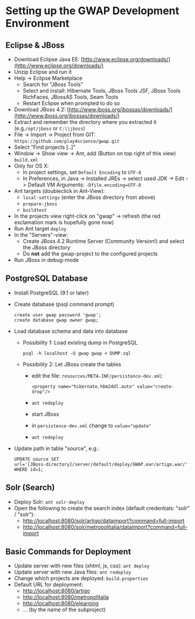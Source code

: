 # Setting up the GWAP Development Environment

## Eclipse & JBoss

-   Download Eclipse Java EE:
    [http://www.eclipse.org/downloads/](http://www.eclipse.org/downloads/)
-   Unzip Eclipse and run it
-   Help -> Eclipse Marketplace
    -   Search for "JBoss Tools"
    -   Select and install: Hibernate Tools, JBoss Tools JSF, JBoss
        Tools RichFaces, JBossAS Tools, Seam Tools
    -   Restart Eclipse when prompted to do so
-   Download JBoss 4.2:
    [http://www.jboss.org/jbossas/downloads/](http://www.jboss.org/jbossas/downloads/)
-   Extract and remember the directory where you extracted it (e.g.`/opt/jboss` or `C:\\jboss`)
-   File -> Import -> Project from GIT: `https://github.com/play4science/gwap.git`
-   Select "Find projects [..]"
-   Window -> Show view -> Ant, add (Button on top right of this view) `build.xml`
-   Only for OS X:
    -   In project settings, set `Default Encoding` to `UTF-8`
    -   In Preferences, in Java -> Installed JREs -> select used JDK ->
        Edit -> Default VM Arguments: `-Dfile.encoding=UTF-8`
-   Ant targets (doubleclick in Ant-View):
    -   `local-settings` (enter the JBoss directory from above)
    -   `prepare-jboss`
    -   `buildtest`
-   In the projects view right-click on "gwap" -> refresh (the red exclamation mark is hopefully gone now)
-   Run Ant target `deploy`
-   In the "Servers"-view:
    -   Create JBoss 4.2 Runtime Server (Community Version!) and select the JBoss directory
    -   Do __not__ add the gwap-project to the configured projects
-   Run JBoss in debug-mode

## PostgreSQL Database

-   Install PostgreSQL (9.1 or later)
-   Create database (psql command prompt)

        create user gwap password 'gwap';
        create database gwap owner gwap;

-   Load database schema and data into database
    -   Possibility 1: Load existing dump in PostgreSQL

			psql -h localhost -U gwap gwap < DUMP.sql

    -   Possibility 2: Let JBoss create the tables
        -   edit the file: `resources/META-INF/persistence-dev.xml`:

                <property name="hibernate.hbm2ddl.auto" value="create-drop"/>

        -   `ant redeploy`
        -   start JBoss
        -   in `persistence-dev.xml` change to `value="update"`
        -   `ant redeploy`

-   Update path in table "source", e.g.:

        UPDATE source SET
        url='[JBoss-directory]/server/default/deploy/GWAP.ear/artigo.war/'
        WHERE id=1;

## Solr (Search)

-   Deploy Solr: `ant solr-deploy`
-   Open the following to create the search index (default credentials: "solr" / "solr"):
    -    [http://localhost:8080/solr/artigo/dataimport?command=full-import](http://localhost:8080/solr/artigo/dataimport?command=full-import)
    -    [http://localhost:8080/solr/metropolitalia/dataimport?command=full-import](http://localhost:8080/solr/metropolitalia/dataimport?command=full-import)

## Basic Commands for Deployment

-   Update server with new files (xhtml, js, css): `ant deploy`
-   Update server with new Java files: `ant redeploy`
-   Change which projects are deployed: `build.properties`
-   Default URL for deployment:
    -   [http://localhost:8080/artigo](http://localhost:8080/artigo)
    -   [http://localhost:8080/metropolitalia](http://localhost:8080/metropolitalia)
    -   [http://localhost:8080/elearning](http://localhost:8080/elearning)
    -   ... (by the name of the subproject)

